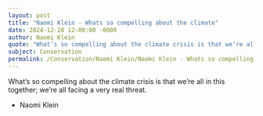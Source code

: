 ```yaml
---
layout: post
title: "Naomi Klein - Whats so compelling about the climate"
date: 2024-12-28 12:00:00 -0000
author: Naomi Klein
quote: "What’s so compelling about the climate crisis is that we’re all in this together; we’re all facing a very real threat."
subject: Conservation
permalink: /Conservation/Naomi Klein/Naomi Klein - Whats so compelling about the climate
---
```


What’s so compelling about the climate crisis is that we’re all in this together; we’re all facing a very real threat.

- Naomi Klein
